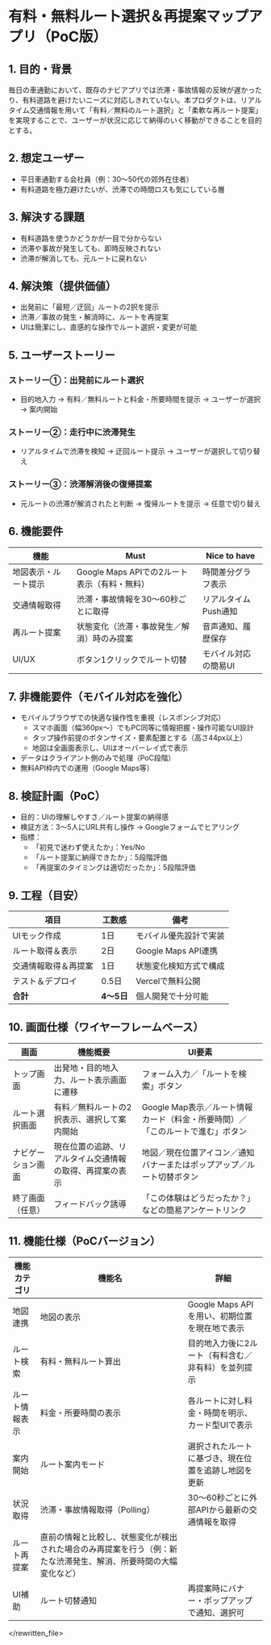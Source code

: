 # 有料・無料ルート選択＆再提案マップアプリ（PoC版）

## 1. 目的・背景
毎日の車通勤において、既存のナビアプリでは渋滞・事故情報の反映が遅かったり、有料道路を避けたいニーズに対応しきれていない。本プロダクトは、リアルタイム交通情報を用いて「有料／無料のルート選択」と「柔軟な再ルート提案」を実現することで、ユーザーが状況に応じて納得のいく移動ができることを目的とする。

## 2. 想定ユーザー
- 平日車通勤する会社員（例：30〜50代の郊外在住者）
- 有料道路を極力避けたいが、渋滞での時間ロスも気にしている層

## 3. 解決する課題
- 有料道路を使うかどうかが一目で分からない
- 渋滞や事故が発生しても、即時反映されない
- 渋滞が解消しても、元ルートに戻れない

## 4. 解決策（提供価値）
- 出発前に「最短／迂回」ルートの2択を提示
- 渋滞／事故の発生・解消時に、ルートを再提案
- UIは簡潔にし、直感的な操作でルート選択・変更が可能

## 5. ユーザーストーリー
### ストーリー①：出発前にルート選択
- 目的地入力 → 有料／無料ルートと料金・所要時間を提示 → ユーザーが選択 → 案内開始

### ストーリー②：走行中に渋滞発生
- リアルタイムで渋滞を検知 → 迂回ルート提示 → ユーザーが選択して切り替え

### ストーリー③：渋滞解消後の復帰提案
- 元ルートの渋滞が解消されたと判断 → 復帰ルートを提示 → 任意で切り替え

## 6. 機能要件

| 機能 | Must | Nice to have |
|------|------|--------------|
| 地図表示・ルート提示 | Google Maps APIでの2ルート表示（有料・無料） | 時間差分グラフ表示 |
| 交通情報取得 | 渋滞・事故情報を30〜60秒ごとに取得 | リアルタイムPush通知 |
| 再ルート提案 | 状態変化（渋滞・事故発生／解消）時のみ提案 | 音声通知、履歴保存 |
| UI/UX | ボタン1クリックでルート切替 | モバイル対応の簡易UI |

## 7. 非機能要件（モバイル対応を強化）
- モバイルブラウザでの快適な操作性を重視（レスポンシブ対応）
  - スマホ画面（幅360px〜）でもPC同等に情報把握・操作可能なUI設計
  - タップ操作前提のボタンサイズ・要素配置とする（高さ44px以上）
  - 地図は全画面表示し、UIはオーバーレイ式で表示
- データはクライアント側のみで処理（PoC段階）
- 無料API枠内での運用（Google Maps等）

## 8. 検証計画（PoC）
- 目的：UIの理解しやすさ／ルート提案の納得感
- 検証方法：3〜5人にURL共有し操作 → Googleフォームでヒアリング
- 指標：
  - 「初見で迷わず使えたか」：Yes/No
  - 「ルート提案に納得できたか」：5段階評価
  - 「再提案のタイミングは適切だったか」：5段階評価

## 9. 工程（目安）

| 項目 | 工数感 | 備考 |
|------|--------|------|
| UIモック作成 | 1日 | モバイル優先設計で実装 |
| ルート取得＆表示 | 2日 | Google Maps API連携 |
| 交通情報取得＆再提案 | 1日 | 状態変化検知方式で構成 |
| テスト＆デプロイ | 0.5日 | Vercelで無料公開 |
| **合計** | **4〜5日** | 個人開発で十分可能 |

## 10. 画面仕様（ワイヤーフレームベース）

| 画面 | 機能概要 | UI要素 |
|------|----------|--------|
| トップ画面 | 出発地・目的地入力、ルート表示画面に遷移 | フォーム入力／「ルートを検索」ボタン |
| ルート選択画面 | 有料／無料ルートの2択表示、選択して案内開始 | Google Map表示／ルート情報カード（料金・所要時間）／「このルートで進む」ボタン |
| ナビゲーション画面 | 現在位置の追跡、リアルタイム交通情報の取得、再提案の表示 | 地図／現在位置アイコン／通知バナーまたはポップアップ／ルート切替ボタン |
| 終了画面（任意） | フィードバック誘導 | 「この体験はどうだったか？」などの簡易アンケートリンク |

## 11. 機能仕様（PoCバージョン）

| 機能カテゴリ | 機能名 | 詳細 |
|--------------|--------|------|
| 地図連携 | 地図の表示 | Google Maps APIを用い、初期位置を現在地で表示 |
| ルート検索 | 有料・無料ルート算出 | 目的地入力後に2ルート（有料含む／非有料）を並列提示 |
| ルート情報表示 | 料金・所要時間の表示 | 各ルートに対し料金・時間を明示、カード型UIで表示 |
| 案内開始 | ルート案内モード | 選択されたルートに基づき、現在位置を追跡し地図を更新 |
| 状況取得 | 渋滞・事故情報取得（Polling） | 30〜60秒ごとに外部APIから最新の交通情報を取得 |
| ルート再提案 | 直前の情報と比較し、状態変化が検出された場合のみ再提案を行う（例：新たな渋滞発生、解消、所要時間の大幅変化など） |
| UI補助 | ルート切替通知 | 再提案時にバナー・ポップアップで通知、選択可 |

</rewritten_file> 
